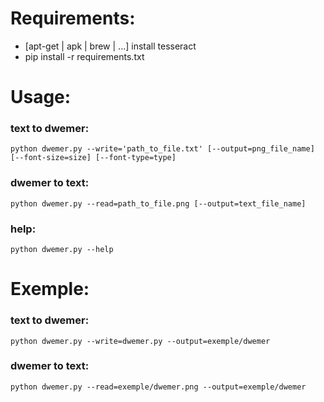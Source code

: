 # Requirements:

- [apt-get | apk | brew | ...] install tesseract
- pip install -r requirements.txt

# Usage:
### text to dwemer:
````
python dwemer.py --write='path_to_file.txt' [--output=png_file_name] [--font-size=size] [--font-type=type]
````
### dwemer to text:
````
python dwemer.py --read=path_to_file.png [--output=text_file_name]
````
### help:
````
python dwemer.py --help
````

# Exemple:
### text to dwemer:
````
python dwemer.py --write=dwemer.py --output=exemple/dwemer
````
### dwemer to text:
````
python dwemer.py --read=exemple/dwemer.png --output=exemple/dwemer
````

